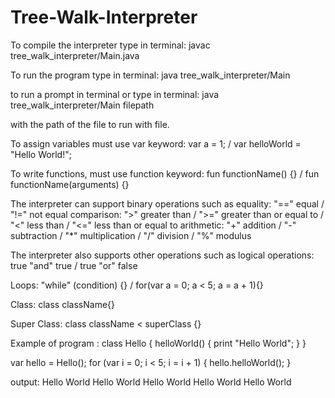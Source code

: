 # Tree-Walk-Interpreter

To compile the interpreter type in terminal:
javac tree_walk_interpreter/Main.java

To run the program type in terminal:
java tree_walk_interpreter/Main

to run a prompt in terminal or type in terminal:
java tree_walk_interpreter/Main filepath

with the path of the file to run with file.

To assign variables must use var keyword:
var a = 1; / var helloWorld = "Hello World!";

To write functions, must use function keyword:
fun functionName() {} / fun functionName(arguments) {}

The interpreter can support binary operations such as equality:
"==" equal / "!=" not equal
comparison:
">" greater than / ">=" greater than or equal to / "<" less than / "<=" less than or equal to
arithmetic:
"+" addition / "-" subtraction / "\*" multiplication / "/" division / "%" modulus

The interpreter also supports other operations such as logical operations:
true "and" true / true "or" false

Loops:
"while" (condition) {} / for(var a = 0; a < 5; a = a + 1){}

Class:
class className{}

Super Class:
class className < superClass {}

Example of program :
class Hello {
helloWorld() {
print "Hello World";
}
}

var hello = Hello();
for (var i = 0; i < 5; i = i + 1) {
hello.helloWorld();
}

output:
Hello World
Hello World
Hello World
Hello World
Hello World
